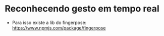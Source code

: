 # Reconhecendo gesto em tempo real

- Para isso existe a lib do fingerpose: https://www.npmjs.com/package/fingerpose